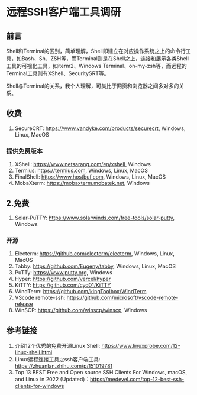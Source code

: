 # 远程SSH客户端工具调研

## 前言

Shell和Terminal的区别，简单理解，Shell即建立在对应操作系统之上的命令行工具，如Bash、Sh、ZSH等，而Terminal则是在Shell之上，连接和展示各类Shell工具的可视化工具，如iterm2、Windows Terminal、on-my-zsh等，而远程的Terminal工具则有XShell、SecuritySRT等。

Shell与Terminal的关系，我个人理解，可类比于网页和浏览器之间多对多的关系。



## 收费

1. SecureCRT: https://www.vandyke.com/products/securecrt, Windows, Linux, MacOS

### 提供免费版本

1. XShell: https://www.netsarang.com/en/xshell, Windows
2. Termius: https://termius.com, Windows, Linux, MacOS
3. FinalShell: https://www.hostbuf.com, Windows, Linux, MacOS
4. MobaXterm: https://mobaxterm.mobatek.net, Windows



## 2.免费

1. Solar-PuTTY: https://www.solarwinds.com/free-tools/solar-putty, Windows

### 开源

1. Electerm: https://github.com/electerm/electerm, Windows, Linux, MacOS
2. Tabby: https://github.com/Eugeny/tabby, Windows, Linux, MacOS
3. PuTTy: https://www.putty.org, Windows
4. Hyper: https://github.com/vercel/hyper
5. KiTTY: https://github.com/cyd01/KiTTY
6. WindTerm: https://github.com/kingToolbox/WindTerm
7. VScode remote-ssh: https://github.com/microsoft/vscode-remote-release
8. WinSCP: https://github.com/winscp/winscp, Windows



## 参考链接

1. 介绍12个优秀的免费开源Linux Shell: https://www.linuxprobe.com/12-linux-shell.html
2. Linux远程连接工具之ssh客户端工具: https://zhuanlan.zhihu.com/p/151019781
3. Top 13 BEST Free and Open source SSH Clients For Windows, macOS, and Linux in 2022 (Updated)：https://medevel.com/top-12-best-ssh-clients-for-windows